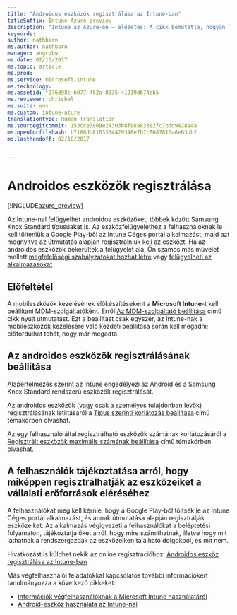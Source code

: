 ```yaml
---
title: "Androidos eszközök regisztrálása az Intune-ban"
titleSuffix: Intune Azure preview
description: "Intune az Azure-on – előzetes: A cikk bemutatja, hogyan lehet regisztrálni az androidos eszközöket az Azure-os Intune előzetes verziójában."
keywords: 
author: nathbarn
ms.author: nathbarn
manager: angrobe
ms.date: 02/15/2017
ms.topic: article
ms.prod: 
ms.service: microsoft-intune
ms.technology: 
ms.assetid: f276d98c-b077-452a-8835-41919d674db5
ms.reviewer: chrisbal
ms.suite: ems
ms.custom: intune-azure
translationtype: Human Translation
ms.sourcegitcommit: 153cce3809e24303b8f88a833e2fc7bdd9428a4a
ms.openlocfilehash: b7188dd8163334429396e7b7c8687810a6e63bb2
ms.lasthandoff: 02/18/2017


---
```


# <a name="enroll-android-devices"></a>Androidos eszközök regisztrálása

[!INCLUDE[azure_preview](../includes/azure_preview.md)]

Az Intune-nal felügyelhet androidos eszközöket, többek között Samsung Knox Standard típusúakat is. Az eszközfelügyelethez a felhasználóknak le kell tölteniük a Google Play-ből az Intune Céges portál alkalmazást, majd azt megnyitva az útmutatás alapján regisztrálniuk kell az eszközt. Ha az androidos eszközök bekerültek a felügyelet alá, Ön számos más művelet mellett [megfelelőségi szabályzatokat hozhat létre](https://docs.microsoft.com/intune-azure/set-device-compliance/create-a-compliance-policy-for-android) vagy [felügyelheti az alkalmazásokat](https://docs.microsoft.com/intune-azure/manage-apps/what-is-app-management).

## <a name="prerequisite"></a>Előfeltétel

A mobileszközök kezelésének előkészítéseként a **Microsoft Intune**-t kell beállítani MDM-szolgáltatóként. Erről [Az MDM-szolgáltató beállítása](set-mdm-authority.md) című cikk nyújt útmutatást. Ezt a beállítást csak egyszer, az Intune-nak a mobileszközök kezelésére való kezdeti beállítása során kell megadni; előfordulhat tehát, hogy már megadta. 

## <a name="set-up-android-enrollment"></a>Az androidos eszközök regisztrálásának beállítása

Alapértelmezés szerint az Intune engedélyezi az Android és a Samsung Knox Standard rendszerű eszközök regisztrálását. 

Az androidos eszközök (vagy csak a személyes tulajdonban levők) regisztrálásának letiltásáról a [Típus szerinti korlátozás beállítása](https://docs.microsoft.com/intune-azure/enroll-devices/set-enrollment-restrictions#set-device-type-restrictions) című témakörben olvashat. 

Az egy felhasználó által regisztrálható eszközök számának korlátozásáról a [Regisztrált eszközök maximális számának beállítása](https://docs.microsoft.com/intune-azure/enroll-devices/set-enrollment-restrictions#set-device-limit-restrictions) című témakörben olvashat.

## <a name="tell-your-users-how-to-enroll-their-devices-to-access-company-resources"></a>A felhasználók tájékoztatása arról, hogy miképpen regisztrálhatják az eszközeiket a vállalati erőforrások eléréséhez

A felhasználókat meg kell kérnie, hogy a Google Play-ből töltsék le az Intune Céges portál alkalmazást, és annak útmutatása alapján regisztrálják eszközeiket. Az alkalmazás végigvezeti a felhasználókat a beléptetési folyamaton, tájékoztatja őket arról, hogy mire számíthatnak, illetve hogy mit láthatnak a rendszergazdák az eszközeiken található dolgokból, és mit nem.

Hivatkozást is küldhet nekik az online regisztrációhoz: [Androidos eszköz regisztrálása az Intune-ban](https://docs.microsoft.com/intune/enduser/enroll-your-device-in-intune-android) 

Más végfelhasználói feladatokkal kapcsolatos további információkért tanulmányozza a következő cikkeket:

- [Információk végfelhasználóknak a Microsoft Intune használatáról](https://docs.microsoft.com/intune/deploy-use/what-to-tell-your-end-users-about-using-microsoft-intune)
- [Android-eszköz használata az Intune-nal](https://docs.microsoft.com/intune/enduser/using-your-android-device-with-intune)
